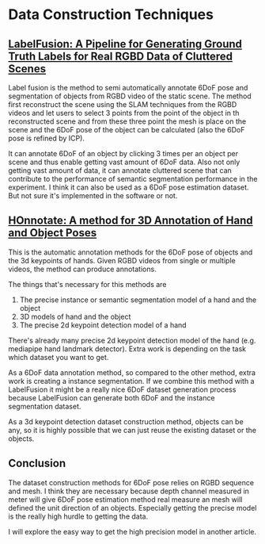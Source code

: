 # Data Construction Techniques
## [LabelFusion: A Pipeline for Generating Ground Truth Labels for Real RGBD Data of Cluttered Scenes](https://github.com/RobotLocomotion/LabelFusion)
Label fusion is the method to semi automatically annotate 6DoF pose and segmentation of objects from RGBD video of the static scene. The method first reconstruct the scene using the SLAM techniques from the RGBD videos and let users to select 3 points from the point of the object in th reconstructed scene and from these three point the mesh is place on the scene and the 6DoF pose of the object can be calculated (also the 6DoF pose is refined by ICP). 

It can annotate 6DoF of an object by clicking 3 times per an object per scene and thus enable getting vast amount of 6DoF data. Also not only getting vast amount of data, it can annotate cluttered scene that can contribute to the performance of semantic segmentation performance in the experiment. I think it can also be used as a 6DoF pose estimation dataset. But not sure it's implemented in the software or not.

## [HOnnotate: A method for 3D Annotation of Hand and Object Poses](https://github.com/shreyashampali/HOnnotate)
This is the automatic annotation methods for the 6DoF pose of objects and the 3d keypoints of hands. Given RGBD videos from single or multiple videos, the method can produce annotations. 

The things that's necessary for this methods are

1. The precise instance or semantic segmentation model of a hand and the object
2. 3D models of hand and the object
3. The precise 2d keypoint detection model of a hand

There's already many precise 2d keypoint detection model of the hand (e.g. mediapipe hand landmark detector). Extra work is depending on the task which dataset you want to get.

As a 6DoF data annotation method, so compared to the other method, extra work is creating a instance segmentation. If we combine this method with a LabelFusion it might be a really nice 6DoF dataset generation process because LabelFusion can generate both 6DoF and the instance segmentation dataset. 

As a 3d keypoint detection dataset construction method, objects can be any, so it is highly possible that we can just reuse the existing dataset or the objects.

## Conclusion
The dataset construction methods for 6DoF pose relies on RGBD sequence and mesh. 
I think they are necessary because depth channel measured in meter will give 6DoF pose estimation method real measure an mesh will defined the unit direction of an objects.
Especially getting the precise model is the really high hurdle to getting the data.

I will explore the easy way to get the high precision model in another article.